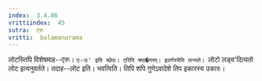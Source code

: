 ```yaml
---
index:  3.4.86
vrittiindex:  45
sutra:  एरुः
vritti:  balamanorama 
---
```


लोटस्तिपि विशेषमाह--एरुः। `एः-उः' इति च्छेदः। एरिति षष्ठ�न्तम्। इवर्णस्येति लभ्यते। `लोटो लङ्व'दित्यतो लोट इत्यनुवर्तते। तदाह--लोट इति। भवत्विति। तिपि शपि गुणेऽवादेशे तिप इकारस्य उकारः।

